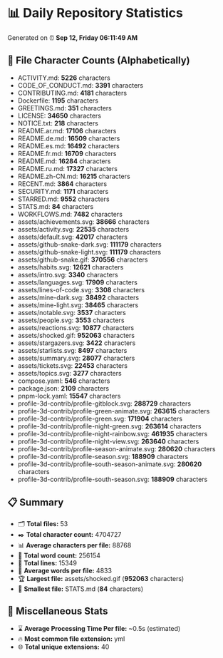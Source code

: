 # 📊 Daily Repository Statistics
Generated on ⏰ **Sep 12, Friday 06:11:49 AM**

## 📂 File Character Counts (Alphabetically)
- ACTIVITY.md: **5226** characters
- CODE_OF_CONDUCT.md: **3391** characters
- CONTRIBUTING.md: **4181** characters
- Dockerfile: **1195** characters
- GREETINGS.md: **351** characters
- LICENSE: **34650** characters
- NOTICE.txt: **218** characters
- README.ar.md: **17106** characters
- README.de.md: **16509** characters
- README.es.md: **16492** characters
- README.fr.md: **16709** characters
- README.md: **16284** characters
- README.ru.md: **17327** characters
- README.zh-CN.md: **16215** characters
- RECENT.md: **3864** characters
- SECURITY.md: **1171** characters
- STARRED.md: **9552** characters
- STATS.md: **84** characters
- WORKFLOWS.md: **7482** characters
- assets/achievements.svg: **38666** characters
- assets/activity.svg: **22535** characters
- assets/default.svg: **42017** characters
- assets/github-snake-dark.svg: **111179** characters
- assets/github-snake-light.svg: **111179** characters
- assets/github-snake.gif: **370556** characters
- assets/habits.svg: **12621** characters
- assets/intro.svg: **3340** characters
- assets/languages.svg: **17909** characters
- assets/lines-of-code.svg: **3308** characters
- assets/mine-dark.svg: **38492** characters
- assets/mine-light.svg: **38465** characters
- assets/notable.svg: **3537** characters
- assets/people.svg: **3553** characters
- assets/reactions.svg: **10877** characters
- assets/shocked.gif: **952063** characters
- assets/stargazers.svg: **3422** characters
- assets/starlists.svg: **8497** characters
- assets/summary.svg: **28077** characters
- assets/tickets.svg: **22453** characters
- assets/topics.svg: **3277** characters
- compose.yaml: **546** characters
- package.json: **2109** characters
- pnpm-lock.yaml: **15547** characters
- profile-3d-contrib/profile-gitblock.svg: **288729** characters
- profile-3d-contrib/profile-green-animate.svg: **263615** characters
- profile-3d-contrib/profile-green.svg: **171904** characters
- profile-3d-contrib/profile-night-green.svg: **263614** characters
- profile-3d-contrib/profile-night-rainbow.svg: **461935** characters
- profile-3d-contrib/profile-night-view.svg: **263640** characters
- profile-3d-contrib/profile-season-animate.svg: **280620** characters
- profile-3d-contrib/profile-season.svg: **188909** characters
- profile-3d-contrib/profile-south-season-animate.svg: **280620** characters
- profile-3d-contrib/profile-south-season.svg: **188909** characters

## 📋 Summary
- 🗂️ **Total files:** 53
- ✒️ **Total character count:** 4704727
- 📊 **Average characters per file:** 88768
- 📝 **Total word count:** 256154
- 🧾 **Total lines:** 15349
- 📐 **Average words per file:** 4833
- 🏆 **Largest file:** assets/shocked.gif (**952063** characters)
- 🥉 **Smallest file:** STATS.md (**84** characters)

## 🌟 Miscellaneous Stats
- ⌛ **Average Processing Time Per file:** ~0.5s (estimated)
- 🔥 **Most common file extension:** yml
- 🌐 **Total unique extensions:** 40
